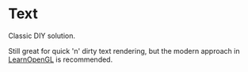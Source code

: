 # Text

Classic DIY solution.

Still great for quick 'n' dirty text rendering,
but the modern approach in [LearnOpenGL](https://learnopengl.com/In-Practice/Text-Rendering) is recommended.
